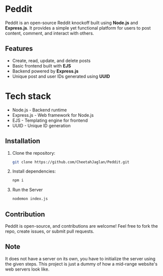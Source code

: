 # Peddit

Peddit is an open-source Reddit knockoff built using **Node.js** and **Express.js**. It provides a simple yet functional platform for users to post content, comment, and interact with others.

## Features

- Create, read, update, and delete posts
- Basic frontend built with **EJS**
- Backend powered by **Express.js**
- Unique post and user IDs generated using **UUID**

# Tech stack
- Node.js - Backend runtime
- Express.js - Web framework for Node.js
- EJS - Templating engine for frontend
- UUID - Unique ID generation

## Installation

1. Clone the repository:
   ```sh
   git clone https://github.com/CheetahJaglan/Peddit.git
   ```
2. Install dependencies:
   ```sh
   npm i
   ```
3. Run the Server
   ```sh
   nodemon index.js
   ```

## Contribution
Peddit is open-source, and contributions are welcome! Feel free to fork the repo, create issues, or submit pull requests.

## Note
It does not have a server on its own, you have to initialize the server using the given steps. This project is just a dummy of how a mid-range website's web servers look like.